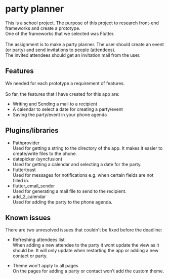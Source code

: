 # party planner

This is a school project. The purpose of this project to research front-end frameworks and create a prototype. <br/>
One of the frameworks that we selected was Flutter.  <br/>  <br/>
The assignment is to make a party planner. The user should create an event (or party) and send invitations to people (attendees).  <br/>
The invited attendees should get an invitation mail from the user.

## Features

We needed for each prototype a requirement of features. <br/> <br/>
So far, the features that I have created for this app are:
- Writing and Sending a mail to a recipient
- A calendar to select a date for creating a party/event
- Saving the party/event in your phone agenda

## Plugins/libraries

- Pathprovider <br/>
Used for getting a string to the directory of the app. It makes it easier to create/write files to the phone.
- datepicker (syncfusion) <br/>
Used for getting a calendar and selecting a date for the party.
- fluttertoast <br/>
Used for messages for notifications e.g. when certain fields are not filled in.
- flutter_email_sender <br/>
Used for generating a mail file to send to the recipient.
- add_2_calendar <br/>
Used for adding the party to the phone agenda.


## Known issues
There are two unresolved issues that couldn't be fixed before the deadline: <br/>
- Refreshing attendees list  <br/>
When adding a new attendee to the party it wont update the view as it should be. It will only update when restarting the app or adding a new contact or party.

- Theme won't apply to all pages  <br/>
On the pages for adding a party or contact won’t add the custom theme.



